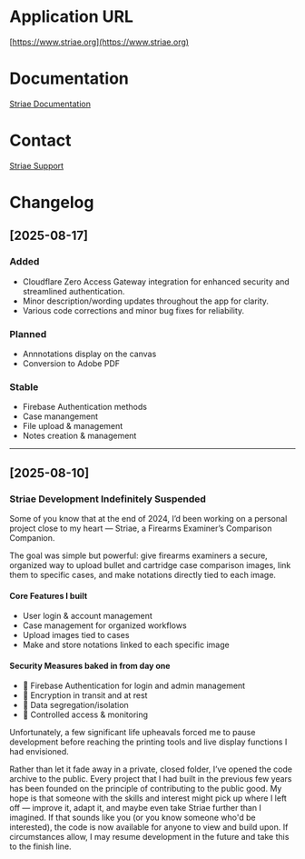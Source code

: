 # Application URL
[https://www.striae.org](https://www.striae.org)

# Documentation
[Striae Documentation](https://docs.stephenjlu.com/docs-stephenjlu/striae-overview/striae-overview)

# Contact
[Striae Support](https://www.striae.org/support)

# Changelog

## [2025-08-17]
### Added
- Cloudflare Zero Access Gateway integration for enhanced security and streamlined authentication.
- Minor description/wording updates throughout the app for clarity.
- Various code corrections and minor bug fixes for reliability.
### Planned
- Annnotations display on the canvas
- Conversion to Adobe PDF
### Stable
- Firebase Authentication methods
- Case manangement
- File upload & management
- Notes creation & management

---

## [2025-08-10]
### Striae Development Indefinitely Suspended

Some of you know that at the end of 2024, I’d been working on a personal project close to my heart — Striae, a Firearms Examiner’s Comparison Companion.

The goal was simple but powerful: give firearms examiners a secure, organized way to upload bullet and cartridge case comparison images, link them to specific cases, and make notations directly tied to each image.

#### Core Features I built
- User login & account management
- Case management for organized workflows
- Upload images tied to cases
- Make and store notations linked to each specific image

#### Security Measures baked in from day one
- 🔐 Firebase Authentication for login and admin management
- 🔐 Encryption in transit and at rest
- 🔐 Data segregation/isolation
- 🔐 Controlled access & monitoring

Unfortunately, a few significant life upheavals forced me to pause development before reaching the printing tools and live display functions I had envisioned.

Rather than let it fade away in a private, closed folder, I’ve opened the code archive to the public. Every project that I had built in the previous few years has been founded on the principle of contributing to the public good. My hope is that someone with the skills and interest might pick up where I left off — improve it, adapt it, and maybe even take Striae further than I imagined. If that sounds like you (or you know someone who'd be interested), the code is now available for anyone to view and build upon. If circumstances allow, I may resume development in the future and take this to the finish line.
